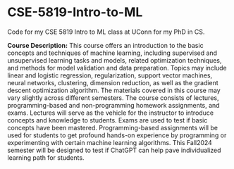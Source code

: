 # CSE-5819-Intro-to-ML
Code for my CSE 5819 Intro to ML class at UConn for my PhD in CS.

**Course Description:** This course offers an introduction to the basic concepts and techniques of machine learning, including supervised and unsupervised learning tasks and models, related optimization techniques, and methods for model validation and data preparation. Topics may include linear and logistic regression, regularization, support vector machines, neural networks, clustering, dimension reduction, as well as the gradient descent optimization algorithm. The materials covered in this course may vary slightly across different semesters. The course consists of lectures, programming-based and non-programming homework assignments, and exams. Lectures will serve as the vehicle for the instructor to introduce concepts and knowledge to students. Exams are used to test if basic concepts have been mastered. Programming-based assignments will be used for students to get profound hands-on experience by programming or experimenting with certain machine learning algorithms. This Fall2024 semester will be designed to test if ChatGPT can help pave individualized learning path for students.
